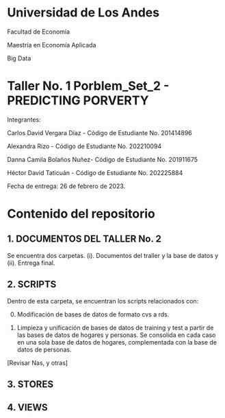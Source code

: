 # Universidad de Los Andes

Facultad de Economía

Maestría en Economía Aplicada

Big Data

# Taller No. 1 Porblem_Set_2 - PREDICTING PORVERTY

Integrantes: 

Carlos David Vergara Díaz -
Código de Estudiante No. 201414896

Alexandra Rizo - 
Código de Estudiante No. 202210094

Danna Camila Bolaños Nuñez- 
Código de Estudiante No. 201911675

Héctor David Taticuán - 
Código de Estudiante No. 202225884

Fecha de entrega: 26 de febrero de 2023. 

# Contenido del repositorio

## 1. DOCUMENTOS DEL TALLER No. 2

Se encuentra dos carpetas. (i). Documentos del traller y la base de datos y (ii). Entrega final. 

## 2. SCRIPTS

Dentro de esta carpeta, se encuentran los scripts relacionados con: 

0. Modificación de bases de datos de formato cvs a rds. 

1. Limpieza y unificación de bases de datos de training y test a partir de las bases de datos de hogares y personas. Se consolida en cada caso en una sola base de datos de hogares, complementada con la base de datos de personas. 

[Revisar Nas, y otras]

## 3. STORES

## 4. VIEWS
